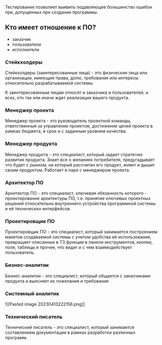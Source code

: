 Тестирование позволяет выявить подавляющее большинство ошибок при, допущенных при создании программы.

## Кто имеет отношение к ПО?
- заказчик
- пользователи
- исполнители

### Стейкхолдеры 
Стейкхолдеры (заинтересованные лица) - это физические лица или организации, имеющие права, долю, требования или интересы относительно разрабатываемой системы.

К заинтересованным лицам относят и заказчика и пользователей, и всех, кто так  или иначе ждет реализации вашего продукта.

### Менеджер проекта
Менеджер проекта - это руководитель проектной команды, ответственный за управление проектом, достижение целей проекта в рамках бюджета, в срок и с заданным уровнем качества.

### Менеджер продукта
Менеджер продукта - это специалист, который задает стратегию развития продукта. Знает все о желаниях потребителя, предугадывает что будет с рынком, на который рассчитан его продукт, живет и дышит своим продуктом. Работает в паре с менеджером проекта.

### Архитектор ПО
Архитектор ПО - это специалист, ключевая обязанность которого - проектирование архитектуры ПО, т.е. принятие ключевых проектных решений относительно внутреннего устройства программной системы и её технических интерфейсов.

### Проектировщик ПО
Проектировщик ПО - это специалист, который занимается построением макетов создаваемой системы с учетом удобства её использования, превращает описанные в ТЗ функции в панели инструментов, кнопки, поля, таблицы и прочее, что видит и с чем взаимодействует пользователь.

### Бизнес-аналитик
Бизнес-аналитик - это специалист, который общается с заказчиками продукта и выясняет их пожелания и требования

### Системный аналитик
![[Pasted image 20230413222156.png]]

### Технический писатель
Технический писатель - это специалист, который занимается составлением документации в рамках разработки различных программ.